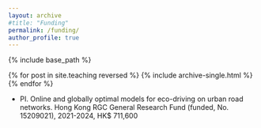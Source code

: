 ```yaml
---
layout: archive
#title: "Funding"
permalink: /funding/
author_profile: true
---
```


{% include base_path %}

{% for post in site.teaching reversed %}
  {% include archive-single.html %}
{% endfor %}

- PI. Online and globally optimal models for eco-driving on urban road networks. Hong Kong RGC General Research Fund (funded, No. 15209021), 2021-2024, HK$ 711,600
